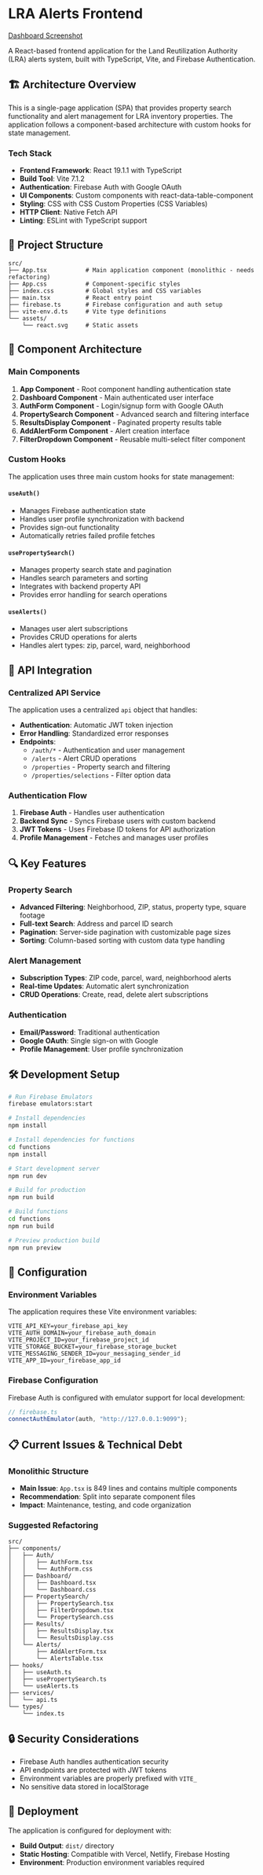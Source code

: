 # LRA Alerts Frontend


<!-- image.png is in the root directory -->
[Dashboard Screenshot](../image.png)

A React-based frontend application for the Land Reutilization Authority (LRA) alerts system, built with TypeScript, Vite, and Firebase Authentication.

## 🏗️ Architecture Overview

This is a single-page application (SPA) that provides property search functionality and alert management for LRA inventory properties. The application follows a component-based architecture with custom hooks for state management.

### Tech Stack

- **Frontend Framework**: React 19.1.1 with TypeScript
- **Build Tool**: Vite 7.1.2
- **Authentication**: Firebase Auth with Google OAuth
- **UI Components**: Custom components with react-data-table-component
- **Styling**: CSS with CSS Custom Properties (CSS Variables)
- **HTTP Client**: Native Fetch API
- **Linting**: ESLint with TypeScript support

## 📁 Project Structure

```
src/
├── App.tsx           # Main application component (monolithic - needs refactoring)
├── App.css           # Component-specific styles
├── index.css         # Global styles and CSS variables
├── main.tsx          # React entry point
├── firebase.ts       # Firebase configuration and auth setup
├── vite-env.d.ts     # Vite type definitions
└── assets/
    └── react.svg     # Static assets
```

## 🧩 Component Architecture

### Main Components

1. **App Component** - Root component handling authentication state
2. **Dashboard Component** - Main authenticated user interface
3. **AuthForm Component** - Login/signup form with Google OAuth
4. **PropertySearch Component** - Advanced search and filtering interface
5. **ResultsDisplay Component** - Paginated property results table
6. **AddAlertForm Component** - Alert creation interface
7. **FilterDropdown Component** - Reusable multi-select filter component

### Custom Hooks

The application uses three main custom hooks for state management:

#### `useAuth()`
- Manages Firebase authentication state
- Handles user profile synchronization with backend
- Provides sign-out functionality
- Automatically retries failed profile fetches

#### `usePropertySearch()`
- Manages property search state and pagination
- Handles search parameters and sorting
- Integrates with backend property API
- Provides error handling for search operations

#### `useAlerts()`
- Manages user alert subscriptions
- Provides CRUD operations for alerts
- Handles alert types: zip, parcel, ward, neighborhood

## 🔌 API Integration

### Centralized API Service

The application uses a centralized `api` object that handles:

- **Authentication**: Automatic JWT token injection
- **Error Handling**: Standardized error responses
- **Endpoints**:
  - `/auth/*` - Authentication and user management
  - `/alerts` - Alert CRUD operations
  - `/properties` - Property search and filtering
  - `/properties/selections` - Filter option data

### Authentication Flow

1. **Firebase Auth** - Handles user authentication
2. **Backend Sync** - Syncs Firebase users with custom backend
3. **JWT Tokens** - Uses Firebase ID tokens for API authorization
4. **Profile Management** - Fetches and manages user profiles

## 🔍 Key Features

### Property Search
- **Advanced Filtering**: Neighborhood, ZIP, status, property type, square footage
- **Full-text Search**: Address and parcel ID search
- **Pagination**: Server-side pagination with customizable page sizes
- **Sorting**: Column-based sorting with custom data type handling

### Alert Management
- **Subscription Types**: ZIP code, parcel, ward, neighborhood alerts
- **Real-time Updates**: Automatic alert synchronization
- **CRUD Operations**: Create, read, delete alert subscriptions

### Authentication
- **Email/Password**: Traditional authentication
- **Google OAuth**: Single sign-on with Google
- **Profile Management**: User profile synchronization

## 🛠️ Development Setup

```bash
# Run Firebase Emulators
firebase emulators:start

# Install dependencies
npm install

# Install dependencies for functions
cd functions
npm install

# Start development server
npm run dev

# Build for production
npm run build

# Build functions
cd functions
npm run build

# Preview production build
npm run preview
```

## 🔧 Configuration

### Environment Variables

The application requires these Vite environment variables:

```env
VITE_API_KEY=your_firebase_api_key
VITE_AUTH_DOMAIN=your_firebase_auth_domain
VITE_PROJECT_ID=your_firebase_project_id
VITE_STORAGE_BUCKET=your_firebase_storage_bucket
VITE_MESSAGING_SENDER_ID=your_messaging_sender_id
VITE_APP_ID=your_firebase_app_id
```

### Firebase Configuration

Firebase Auth is configured with emulator support for local development:

```typescript
// firebase.ts
connectAuthEmulator(auth, "http://127.0.0.1:9099");
```

## 📋 Current Issues & Technical Debt

### Monolithic Structure
- **Main Issue**: `App.tsx` is 849 lines and contains multiple components
- **Recommendation**: Split into separate component files
- **Impact**: Maintenance, testing, and code organization

### Suggested Refactoring

```
src/
├── components/
│   ├── Auth/
│   │   ├── AuthForm.tsx
│   │   └── AuthForm.css
│   ├── Dashboard/
│   │   ├── Dashboard.tsx
│   │   └── Dashboard.css
│   ├── PropertySearch/
│   │   ├── PropertySearch.tsx
│   │   ├── FilterDropdown.tsx
│   │   └── PropertySearch.css
│   ├── Results/
│   │   ├── ResultsDisplay.tsx
│   │   └── ResultsDisplay.css
│   └── Alerts/
│       ├── AddAlertForm.tsx
│       └── AlertsTable.tsx
├── hooks/
│   ├── useAuth.ts
│   ├── usePropertySearch.ts
│   └── useAlerts.ts
├── services/
│   └── api.ts
└── types/
    └── index.ts
```

## 🔒 Security Considerations

- Firebase Auth handles authentication security
- API endpoints are protected with JWT tokens
- Environment variables are properly prefixed with `VITE_`
- No sensitive data stored in localStorage

## 🚀 Deployment

The application is configured for deployment with:
- **Build Output**: `dist/` directory
- **Static Hosting**: Compatible with Vercel, Netlify, Firebase Hosting
- **Environment**: Production environment variables required
